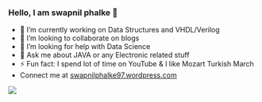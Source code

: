 ### Hello, I am swapnil phalke 👋

- 🔭 I’m currently working on Data Structures and VHDL/Verilog
- 👯 I’m looking to collaborate on blogs
- 🤔 I’m looking for help with Data Science
- 💬 Ask me about JAVA or any Electronic related stuff
- ⚡ Fun fact: I spend lot of time on YouTube & I like Mozart Turkish March
-  Connect me at <a href="https://swapnilphalke97.wordpress.com/">swapnilphalke97.wordpress.com</a>

<img src="https://github-readme-stats.vercel.app/api?username=swapnilphalke97&&show_icons=true&title_color=ffffff&icon_color=bb2acf&text_color=daf7dc&bg_color=151515" >
